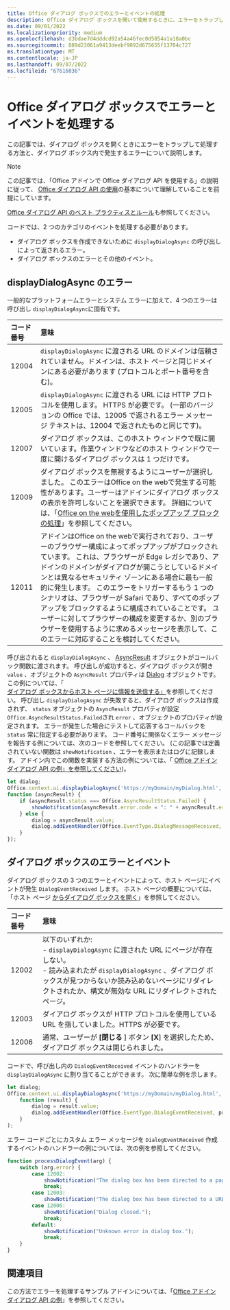 ```yaml
---
title: Office ダイアログ ボックスでのエラーとイベントの処理
description: Office ダイアログ ボックスを開いて使用するときに、エラーをトラップして処理する方法について説明します。
ms.date: 09/01/2022
ms.localizationpriority: medium
ms.openlocfilehash: d3bdae7d4dddcd92a54a46fec0d5854a1a18a0bc
ms.sourcegitcommit: 889d23061a9413deebf9092d675655f13704c727
ms.translationtype: MT
ms.contentlocale: ja-JP
ms.lasthandoff: 09/07/2022
ms.locfileid: "67616036"
---
```

# <a name="handle-errors-and-events-in-the-office-dialog-box"></a>Office ダイアログ ボックスでエラーとイベントを処理する

この記事では、ダイアログ ボックスを開くときにエラーをトラップして処理する方法と、ダイアログ ボックス内で発生するエラーについて説明します。

> [!NOTE]
> この記事では、「Office アドインで Office ダイアログ API を使用する」の説明に従って、 [Office ダイアログ API の使用](dialog-api-in-office-add-ins.md)の基本について理解していることを前提にしています。
>
> [Office ダイアログ API のベスト プラクティスとルール](dialog-best-practices.md)も参照してください。

コードでは、2 つのカテゴリのイベントを処理する必要があります。

- ダイアログ ボックスを作成できないために `displayDialogAsync` の呼び出しによって返されるエラー。
- ダイアログ ボックスのエラーとその他のイベント。

## <a name="errors-from-displaydialogasync"></a>displayDialogAsync のエラー

一般的なプラットフォームエラーとシステム エラーに加えて、4 つのエラーは呼び出し `displayDialogAsync`に固有です。

|コード番号|意味|
|:-----|:-----|
|12004|`displayDialogAsync` に渡される URL のドメインは信頼されていません。ドメインは、ホスト ページと同じドメインにある必要があります (プロトコルとポート番号を含む)。|
|12005|`displayDialogAsync` に渡される URL には HTTP プロトコルを使用します。 HTTPS が必要です。 (一部のバージョンの Office では、12005 で返されるエラー メッセージ テキストは、12004 で返されたものと同じです)。|
|<span id="12007">12007</span><!-- The span is needed because office-js-helpers has an error message that links to this table row. -->|ダイアログ ボックスは、このホスト ウィンドウで既に開いています。作業ウィンドウなどのホスト ウィンドウで一度に開けるダイアログ ボックスは 1 つだけです。|
|12009|ダイアログ ボックスを無視するようにユーザーが選択しました。 このエラーはOffice on the webで発生する可能性があります。ユーザーはアドインにダイアログ ボックスの表示を許可しないことを選択できます。 詳細については、「[Office on the webを使用したポップアップ ブロックの処理](dialog-best-practices.md#handle-pop-up-blockers-with-office-on-the-web)」を参照してください。|
|12011| アドインはOffice on the webで実行されており、ユーザーのブラウザー構成によってポップアップがブロックされています。 これは、ブラウザーが Edge レガシであり、アドインのドメインがダイアログが開こうとしているドメインとは異なるセキュリティ ゾーンにある場合に最も一般的に発生します。 このエラーをトリガーするもう 1 つのシナリオは、ブラウザーが Safari であり、すべてのポップアップをブロックするように構成されていることです。 ユーザーに対してブラウザーの構成を変更するか、別のブラウザーを使用するように求めるメッセージを表示して、このエラーに対応することを検討してください。|

呼び出されると `displayDialogAsync` 、 [AsyncResult](/javascript/api/office/office.asyncresult) オブジェクトがコールバック関数に渡されます。 呼び出しが成功すると、ダイアログ ボックスが開き `value` 、オブジェクトの `AsyncResult` プロパティは [Dialog](/javascript/api/office/office.dialog) オブジェクトです。 この例については、「 [ダイアログ ボックスからホスト ページに情報を送信する」](dialog-api-in-office-add-ins.md#send-information-from-the-dialog-box-to-the-host-page)を参照してください。 呼び出し `displayDialogAsync` が失敗すると、ダイアログ ボックスは作成されず、 `status` オブジェクトの `AsyncResult` プロパティが設定 `Office.AsyncResultStatus.Failed`され `error` 、オブジェクトのプロパティが設定されます。 エラーが発生した場合にテストして応答するコールバックを `status` 常に指定する必要があります。 コード番号に関係なくエラー メッセージを報告する例については、次のコードを参照してください。 (この記事では定義されていない関数は `showNotification` 、エラーを表示またはログに記録します。 アドイン内でこの関数を実装する方法の例については、「 [Office アドイン ダイアログ API の例」を参照してください](https://github.com/OfficeDev/Office-Add-in-Dialog-API-Simple-Example))。

```js
let dialog;
Office.context.ui.displayDialogAsync('https://myDomain/myDialog.html',
function (asyncResult) {
    if (asyncResult.status === Office.AsyncResultStatus.Failed) {
        showNotification(asyncResult.error.code = ": " + asyncResult.error.message);
    } else {
        dialog = asyncResult.value;
        dialog.addEventHandler(Office.EventType.DialogMessageReceived, processMessage);
    }
});
```

## <a name="errors-and-events-in-the-dialog-box"></a>ダイアログ ボックスのエラーとイベント

ダイアログ ボックスの 3 つのエラーとイベントによって、ホスト ページにイベントが発生 `DialogEventReceived` します。 ホスト ページの概要については、「ホスト ページ [からダイアログ ボックスを開く](dialog-api-in-office-add-ins.md#open-a-dialog-box-from-a-host-page)」を参照してください。

|コード番号|意味|
|:-----|:-----|
|12002|以下のいずれか:<br> - `displayDialogAsync` に渡された URL にページが存在しない。<br> - 読み込まれたが `displayDialogAsync` 、ダイアログ ボックスが見つからないか読み込めないページにリダイレクトされたか、構文が無効な URL にリダイレクトされたページ。|
|12003|ダイアログ ボックスが HTTP プロトコルを使用している URL を指していました。HTTPS が必要です。|
|12006|通常、ユーザーが **[閉じる** ] ボタン **[X**] を選択したため、ダイアログ ボックスは閉じられました。|

コードで、呼び出し内の `DialogEventReceived` イベントのハンドラーを `displayDialogAsync` に割り当てることができます。 次に簡単な例を示します。

```js
let dialog;
Office.context.ui.displayDialogAsync('https://myDomain/myDialog.html',
    function (result) {
        dialog = result.value;
        dialog.addEventHandler(Office.EventType.DialogEventReceived, processDialogEvent);
    }
);
```

エラー コードごとにカスタム エラー メッセージを `DialogEventReceived` 作成するイベントのハンドラーの例については、次の例を参照してください。

```js
function processDialogEvent(arg) {
    switch (arg.error) {
        case 12002:
            showNotification("The dialog box has been directed to a page that it cannot find or load, or the URL syntax is invalid.");
            break;
        case 12003:
            showNotification("The dialog box has been directed to a URL with the HTTP protocol. HTTPS is required.");            break;
        case 12006:
            showNotification("Dialog closed.");
            break;
        default:
            showNotification("Unknown error in dialog box.");
            break;
    }
}
```

## <a name="see-also"></a>関連項目

この方法でエラーを処理するサンプル アドインについては、「[Office アドイン ダイアログ API の例](https://github.com/OfficeDev/Office-Add-in-Dialog-API-Simple-Example)」を参照してください。
